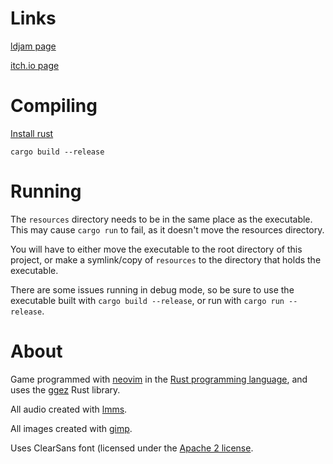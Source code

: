 # Links

[ldjam page](https://ldjam.com/events/ludum-dare/47/escape)

[itch.io page](https://seodisparate.itch.io/ludumdare-47-entry-escape)

# Compiling

[Install rust](https://rust-lang.org)

`cargo build --release`

# Running

The `resources` directory needs to be in the same place as the executable.  
This may cause `cargo run` to fail, as it doesn't move the resources directory.

You will have to either move the executable to the root directory of this
project, or make a symlink/copy of `resources` to the directory that holds the
executable.

There are some issues running in debug mode, so be sure to use the executable
built with `cargo build --release`, or run with `cargo run --release`.

# About

Game programmed with [neovim](https://github.com/neovim/neovim) in the [Rust
programming language](https://rust-lang.org), and uses the
[ggez](https://ggez.rs) Rust library.

All audio created with [lmms](https://lmms.io).

All images created with [gimp](https://gimp.org).

Uses ClearSans font (licensed under the [Apache 2
license](resources/clearsans-LICENSE-2.0.txt).
